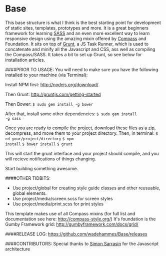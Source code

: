Base
======
This base structure is what I think is the best starting point for development of static sites, templates, prototypes and more. It is a great beginners framework for learning <a href="http://sass-lang.com">SASS</a> and an even more excellent way to learn responsive design using the amazing mixin offered by <a href="http://compass-style.org">Compass</a> and Foundation. It sits on top of <a href="http://gruntjs.com/">Grunt</a>, a JS Task Runner, which is used to concatenate and minify all the Javascript and CSS, ass well as compiling the Compass/SASS. It takes a bit to set up Grunt, so see below for installation articles.

####PRIOR TO USAGE:
You will need to make sure you have the following installed to your machine (via Terminal):

Install NPM first:
<a href="http://nodejs.org/download/">http://nodejs.org/download/</a>

Then Grunt:
<a href="http://gruntjs.com/getting-started">http://gruntjs.com/getting-started</a>

Then Bower:
<code>$ sudo gem install -g bower</code>

After that, install some other dependencies:
<code>$ sudo gem install -g sass</code>

Once you are ready to compile the project, download these files as a zip, decompress, and move them to your project directory. Then, in terminal:
<code>$ cd your/project/directory</code>
<code>$ npm install</code>
<code>$ bower install</code>
<code>$ grunt</code>

This will start the grunt interface and your project should compile, and you will recieve notifications of things changing.

Start building something awesome.

####OTHER TIDBITS:
- Use project/global for creating style guide classes and other reusuable, global elements.
- Use project/media/screen.scss for screen styles
- Use project/media/print.scss for print styles

This template makes use of all Compass mixins (for full list and documentation see here: http://compass-style.org/)
It's foundation is the Gumby Framework grid: http://gumbyframework.com/docs/grid/

####RELEASE LOG:
<a href="https://github.com/wadehammes/Base/releases">https://github.com/wadehammes/Base/releases</a>

####CONTRIBUTORS:
Special thanks to <a href="http://ca.linkedin.com/pub/simon-sarrasin/7/5b8/b0b">Simon Sarrasin</a> for the Javascript architecture
